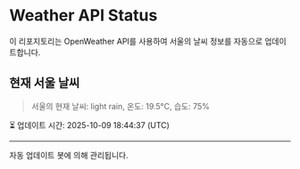 
# Weather API Status

이 리포지토리는 OpenWeather API를 사용하여 서울의 날씨 정보를 자동으로 업데이트합니다.

## 현재 서울 날씨
> 서울의 현재 날씨: light rain, 온도: 19.5°C, 습도: 75%

⏳ 업데이트 시간: 2025-10-09 18:44:37 (UTC)

---
자동 업데이트 봇에 의해 관리됩니다.
